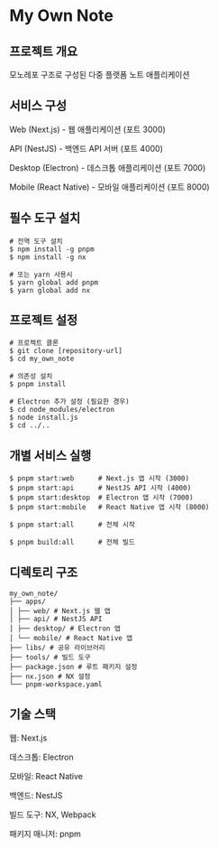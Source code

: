 # My Own Note

## 프로젝트 개요

모노레포 구조로 구성된 다중 플랫폼 노트 애플리케이션

## 서비스 구성

Web (Next.js) - 웹 애플리케이션 (포트 3000)

API (NestJS) - 백엔드 API 서버 (포트 4000)

Desktop (Electron) - 데스크톱 애플리케이션 (포트 7000)

Mobile (React Native) - 모바일 애플리케이션 (포트 8000)

## 필수 도구 설치

```shell
# 전역 도구 설치
$ npm install -g pnpm
$ npm install -g nx

# 또는 yarn 사용시
$ yarn global add pnpm
$ yarn global add nx
```

## 프로젝트 설정

```
# 프로젝트 클론
$ git clone [repository-url]
$ cd my_own_note

# 의존성 설치
$ pnpm install

# Electron 추가 설정 (필요한 경우)
$ cd node_modules/electron
$ node install.js
$ cd ../..
```

## 개별 서비스 실행

```shell
$ pnpm start:web      # Next.js 앱 시작 (3000)
$ pnpm start:api      # NestJS API 시작 (4000)
$ pnpm start:desktop  # Electron 앱 시작 (7000)
$ pnpm start:mobile   # React Native 앱 시작 (8000)

$ pnpm start:all      # 전체 시작

$ pnpm build:all      # 전체 빌드
```

## 디렉토리 구조

```
my_own_note/
├── apps/
│ ├── web/ # Next.js 웹 앱
│ ├── api/ # NestJS API
│ ├── desktop/ # Electron 앱
│ └── mobile/ # React Native 앱
├── libs/ # 공유 라이브러리
├── tools/ # 빌드 도구
├── package.json # 루트 패키지 설정
├── nx.json # NX 설정
└── pnpm-workspace.yaml
```

## 기술 스택

웹: Next.js

데스크톱: Electron

모바일: React Native

백엔드: NestJS

빌드 도구: NX, Webpack

패키지 매니저: pnpm
